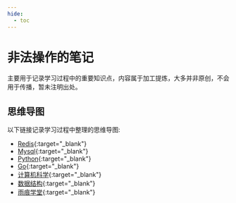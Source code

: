 ```yaml
---
hide:
  - toc
---
```


# 非法操作的笔记
主要用于记录学习过程中的重要知识点，内容属于加工提炼，大多并非原创，不会用于传播，暂未注明出处。


## 思维导图
以下链接记录学习过程中整理的思维导图:  

* [Redis](/mind/redis.html){:target="_blank"}
* [Mysql](/mind/mysql.html){:target="_blank"}
* [Python](/mind/python.html){:target="_blank"}
* [Go](/mind/golang.html){:target="_blank"}
* [计算机科学](/mind/computer_science.html){:target="_blank"}
* [数据结构](/mind/data_structure.html){:target="_blank"}
* [雨痕学堂](/mind/yuhen.html){:target="_blank"}
